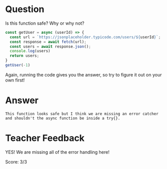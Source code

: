 # Question

Is this function safe? Why or why not?

```js
const getUser = async (userId) => {
  const url = `https://jsonplaceholder.typicode.com/users/${userId}`;
  const response = await fetch(url);
  const users = await response.json();
  console.log(users)
  return users;
}
getUser(-1)
```

Again, running the code gives you the answer, so try to figure it out on your own first!

# Answer
    This function looks safe but I think we are missing an error catcher and shouldn't the async function be inside a try{}. 

# Teacher Feedback

YES! We are missing all of the error handling here! 

Score: 3/3